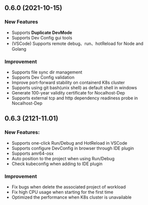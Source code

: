 ## 0.6.0 (2021-10-15)

### New Features

- Supports **Duplicate DevMode**
- Supports Dev Config gui tools
- (VSCode) Supports remote debug、run、hotReload for Node and Golang

### Improvement

- Supports file sync dir management
- Supports Dev Config validation
- Improve port-forward stability on containerd K8s cluster
- Supports using git bash(unix shell) as default shell in windows
- Generate 100-year validity certificate for Nocalhost-Dep
- Supports external tcp and http dependency readiness probe in Nocalhost-Dep

## 0.6.3 (2121-11.01)

### New Features:

- Supports one-click Run/Debug and HotReload in VSCode
- Supports configure DevConfig in browser through IDE plugin
- Supports amr64-osx
- Auto position to the project when using Run/Debug
- Check kubeconfig when adding to IDE plugin

### Improvement

- Fix bugs when delete the associated project of workload
- Fix high CPU usage when starting for the first time
- Optimized the performance when K8s cluster is unavailable